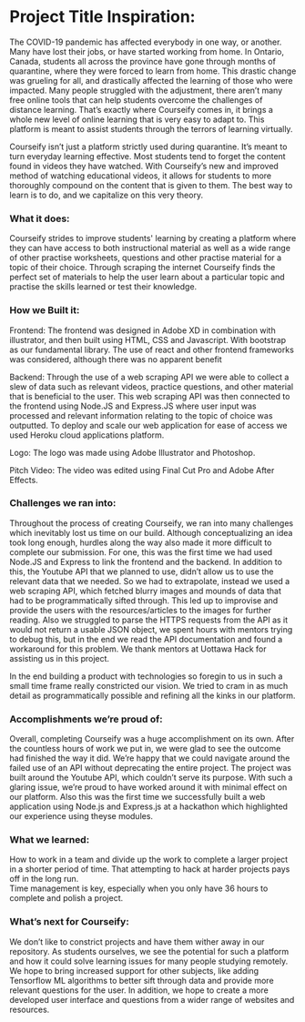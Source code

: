 # Project Title Inspiration:
The COVID-19 pandemic has affected everybody in one way, or another. Many have lost their jobs, or have started working from home. In Ontario, Canada, students all across the province have gone through months of quarantine, where they were forced to learn from home. This drastic change was grueling for all, and drastically affected the learning of those who were impacted. Many people struggled with the adjustment, there aren’t many free online tools that can help students overcome the challenges of distance learning. That’s exactly where Courseify comes in, it brings a whole new level of online learning that is very easy to adapt to. This platform is meant to assist students through the terrors of learning virtually. 

Courseify isn’t just a platform strictly used during quarantine. It’s meant to turn everyday learning effective. Most students tend to forget the content found in videos they have watched. With Courseify’s new and improved method of watching educational videos, it allows for students to more thoroughly compound on the content that is given to them. The best way to learn is to do, and we capitalize on this very theory. 

### What it does:
Courseify strides to improve students' learning by creating a platform where they can have access to both instructional material as well as a wide range of other practise worksheets, questions and other practise material for a topic of their choice. Through scraping the internet Courseify finds the perfect set of materials to help the user learn about a particular topic and practise the skills learned or test their knowledge.

### How we Built it:
Frontend:  The frontend was designed in Adobe XD in combination with illustrator, and then built using HTML, CSS and Javascript.  With bootstrap as our fundamental library. The use of react and other frontend frameworks was considered, although there was no apparent benefit

Backend: Through the use of a web scraping API we were able to collect a slew of data such as relevant videos, practice questions, and other material that is beneficial to the user. This web scraping API was then connected to the frontend using Node.JS and Express.JS where user input was processed and relevant information relating to the topic of choice was outputted. To deploy and scale our web application for ease of access we used Heroku cloud applications platform. 

Logo: The logo was made using Adobe Illustrator and Photoshop.

Pitch Video: The video was edited using Final Cut Pro and Adobe After Effects.


### Challenges we ran into: 
Throughout the process of creating Courseify, we ran into many challenges which inevitably lost us time on our build. Although conceptualizing an idea took long enough, hurdles along the way also made it more difficult to complete our submission. For one, this was the first time we had used Node.JS and Express to link the frontend and the backend. In addition to this, the Youtube API that we planned to use, didn’t allow us to use the relevant data that we needed. So we had to extrapolate, instead we used a web scraping API, which fetched blurry images and mounds of data that had to be programmatically sifted through. This led up to improvise and provide the users with the resources/articles to the images for further reading. Also we struggled to parse the HTTPS requests from the API as it would not return a usable JSON object, we spent hours with mentors trying to debug this, but in the end we read the API documentation and found a workaround for this problem. We thank mentors at Uottawa Hack for assisting us in this project.

In the end building a product with technologies so foregin to us in such a small time frame really constricted our vision. We tried to cram in as much detail as programmatically possible and refining all the kinks in our platform.

### Accomplishments we’re proud of:
Overall, completing Courseify was a huge accomplishment on its own. After the countless hours of work we put in, we were glad to see the outcome had finished the way it did. We’re happy that we could navigate around the failed use of an API without deprecating the entire project. The project was built around the Youtube API, which couldn’t serve its purpose. With such a glaring issue, we’re proud to have worked around it with minimal effect on our platform. Also this was the first time we successfully built a web application using Node.js and Express.js at a hackathon which highlighted our experience using theyse modules.

### What we learned: 
How to work in a team and divide up the work to complete a larger project in a shorter period of time.
That attempting to hack at harder projects pays off in the long run.  
Time management is key, especially when you only have 36 hours to complete and polish a project.


### What’s next for Courseify:
We don’t like to constrict projects and have them wither away in our repository. As students ourselves, we see the potential for such a platform and how it could solve learning issues for many people studying remotely. We hope to bring increased support for other subjects, like adding Tensorflow ML algorithms to better sift through data and provide more relevant questions for the user. In addition, we hope to create a more developed user interface and questions from a wider range of websites and resources.
